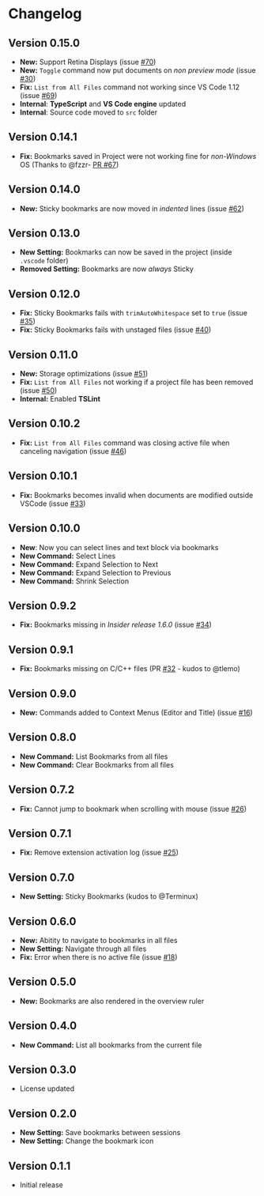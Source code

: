# Changelog

## Version 0.15.0

* **New:** Support Retina Displays (issue [#70](https://github.com/alefragnani/vscode-bookmarks/issues/70))
* **New:** `Toggle` command now put documents on _non preview mode_ (issue [#30](https://github.com/alefragnani/vscode-bookmarks/issues/30))
* **Fix:** `List from All Files` command not working since VS Code 1.12 (issue [#69](https://github.com/alefragnani/vscode-bookmarks/issues/69))
* **Internal**: **TypeScript** and **VS Code engine** updated
* **Internal**: Source code moved to `src` folder

## Version 0.14.1

* **Fix:** Bookmarks saved in Project were not working fine for _non-Windows_ OS (Thanks to @fzzr- [PR #67](https://github.com/alefragnani/vscode-bookmarks/pull/67))

## Version 0.14.0

* **New:** Sticky bookmarks are now moved in _indented_ lines (issue [#62](https://github.com/alefragnani/vscode-bookmarks/issues/62))

## Version 0.13.0

* **New Setting:** Bookmarks can now be saved in the project (inside `.vscode` folder)
* **Removed Setting:** Bookmarks are now _always_ Sticky

## Version 0.12.0

* **Fix:** Sticky Bookmarks fails with `trimAutoWhitespace` set to `true` (issue [#35](https://github.com/alefragnani/vscode-bookmarks/issues/35))
* **Fix:** Sticky Bookmarks fails with unstaged files (issue [#40](https://github.com/alefragnani/vscode-bookmarks/issues/40))

## Version 0.11.0

* **New:** Storage optimizations (issue [#51](https://github.com/alefragnani/vscode-bookmarks/issues/51))
* **Fix:** `List from All Files` not working if a project file has been removed (issue [#50](https://github.com/alefragnani/vscode-bookmarks/issues/50))
* **Internal:** Enabled **TSLint**

## Version 0.10.2

* **Fix:** `List from All Files` command was closing active file when canceling navigation (issue [#46](https://github.com/alefragnani/vscode-bookmarks/issues/46))

## Version 0.10.1

* **Fix:** Bookmarks becomes invalid when documents are modified outside VSCode (issue [#33](https://github.com/alefragnani/vscode-bookmarks/issues/33))

## Version 0.10.0

* **New**: Now you can select lines and text block via bookmarks
* **New Command:** Select Lines
* **New Command:** Expand Selection to Next
* **New Command:** Expand Selection to Previous
* **New Command:** Shrink Selection

## Version 0.9.2

* **Fix:** Bookmarks missing in _Insider release 1.6.0_ (issue [#34](https://github.com/alefragnani/vscode-bookmarks/issues/34))

## Version 0.9.1

* **Fix:** Bookmarks missing on C/C++ files (PR [#32](https://github.com/alefragnani/vscode-bookmarks/pull/32) - kudos to @tlemo)

## Version 0.9.0

* **New:** Commands added to Context Menus (Editor and Title) (issue [#16](https://github.com/alefragnani/vscode-bookmarks/issues/16))

## Version 0.8.0

* **New Command:** List Bookmarks from all files
* **New Command:** Clear Bookmarks from all files

## Version 0.7.2

* **Fix:** Cannot jump to bookmark when scrolling with mouse (issue [#26](https://github.com/alefragnani/vscode-bookmarks/issues/26))

## Version 0.7.1

* **Fix:** Remove extension activation log (issue [#25](https://github.com/alefragnani/vscode-bookmarks/issues/25))

## Version 0.7.0

* **New Setting:** Sticky Bookmarks (kudos to @Terminux)

## Version 0.6.0

* **New:** Abitity to navigate to bookmarks in all files
* **New Setting:** Navigate through all files
* **Fix:** Error when there is no active file (issue [#18](https://github.com/alefragnani/vscode-bookmarks/issues/18))

## Version 0.5.0

* **New:** Bookmarks are also rendered in the overview ruler

## Version 0.4.0

* **New Command:** List all bookmarks from the current file

## Version 0.3.0

* License updated

## Version 0.2.0

* **New Setting:** Save bookmarks between sessions
* **New Setting:** Change the bookmark icon

## Version 0.1.1

* Initial release